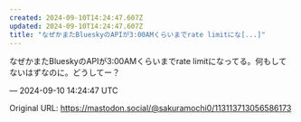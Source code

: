 ```yaml
---
created: 2024-09-10T14:24:47.607Z
updated: 2024-09-10T14:24:47.607Z
title: "なぜかまたBlueskyのAPIが3:00AMくらいまでrate limitにな[...]"
---
```


<p>なぜかまたBlueskyのAPIが3:00AMくらいまでrate limitになってる。何もしてないはずなのに。どうしてー？</p>

&mdash; 2024-09-10 14:24:47 UTC

Original URL: https://mastodon.social/@sakuramochi0/113113713056586173
